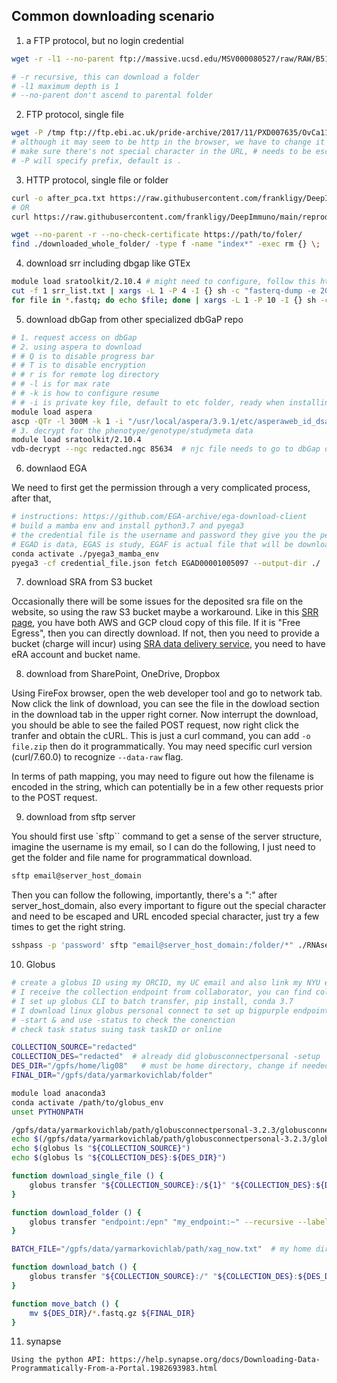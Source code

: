 ## Common downloading scenario

1. a FTP protocol, but no login credential

```bash
wget -r -l1 --no-parent ftp://massive.ucsd.edu/MSV000080527/raw/RAW/B5101/

# -r recursive, this can download a folder
# -l1 maximum depth is 1
# --no-parent don't ascend to parental folder
```

2. FTP protocol, single file

```bash
wget -P /tmp ftp://ftp.ebi.ac.uk/pride-archive/2017/11/PXD007635/OvCa111_classI_Rep%231.raw
# although it may seem to be http in the browser, we have to change it to ftp
# make sure there's not special character in the URL, # needs to be escaped by %23
# -P will specify prefix, default is .
```

3. HTTP protocol, single file or folder

```bash
curl -o after_pca.txt https://raw.githubusercontent.com/frankligy/DeepImmuno/main/reproduce/data/after_pca.txt
# OR
curl https://raw.githubusercontent.com/frankligy/DeepImmuno/main/reproduce/data/after_pca.txt > after_pca.txt
```

```bash
wget --no-parent -r --no-check-certificate https://path/to/foler/
find ./downloaded_whole_folder/ -type f -name "index*" -exec rm {} \;   # get rid of index file generated while downloading
```


4. download srr including dbgap like GTEx

```bash
module load sratoolkit/2.10.4 # might need to configure, follow this https://github.com/ncbi/sra-tools/wiki/03.-Quick-Toolkit-Configuration
cut -f 1 srr_list.txt | xargs -L 1 -P 4 -I {} sh -c "fasterq-dump -e 20 --ngc redacted.ngc {}"  # I is for defining replace string, sh -c launch a subprocess, if it is encrypted, need -ngc parameter
for file in *.fastq; do echo $file; done | xargs -L 1 -P 10 -I {} sh -c "gzip {}"   # also, gzip the fastq
```

5. download dbGap from other specialized dbGaP repo

```bash
# 1. request access on dbGap
# 2. using aspera to download
# # Q is to disable progress bar
# # T is to disable encryption
# # r is for remote log directory
# # -l is for max rate
# # -k is how to configure resume
# # -i is private key file, default to etc folder, ready when installing aspera
module load aspera
ascp -QTr -l 300M -k 1 -i "/usr/local/aspera/3.9.1/etc/asperaweb_id_dsa.openssh" -W redacted_credential redacted_server_address .
# 3. decrypt for the phenotype/genotype/studymeta data
module load sratoolkit/2.10.4
vdb-decrypt --ngc redacted.ngc 85634  # njc file needs to go to dbGap download link page, "get repository key"
```

6. downlaod EGA

We need to first get the permission through a very complicated process, after that, 

```bash
# instructions: https://github.com/EGA-archive/ega-download-client
# build a mamba env and install python3.7 and pyega3
# the credential file is the username and password they give you the permission for certain study
# EGAD is data, EGAS is study, EGAF is actual file that will be downloaded
conda activate ./pyega3_mamba_env
pyega3 -cf credential_file.json fetch EGAD00001005097 --output-dir ./
```

7. download SRA from S3 bucket

Occasionally there will be some issues for the deposited sra file on the website, so using the raw S3 bucket maybe a workaround. Like in this [SRR page](https://trace.ncbi.nlm.nih.gov/Traces/?view=run_browser&acc=SRR13279452&display=data-access), you have both AWS and GCP cloud copy of this file. If it is "Free Egress", then you can directly download. If not, then you need to provide a bucket (charge will incur) using [SRA data delivery service](https://www.ncbi.nlm.nih.gov/Traces/cloud-delivery/), you need to have eRA account and bucket name.


8. download from SharePoint, OneDrive, Dropbox

Using FireFox browser, open the web developer tool and go to network tab. Now click the link of download, you can see the file in the dowload 
section in the download tab in the upper right corner. Now interrupt the download, you should be able to see the failed POST request, now right click the tranfer and obtain the cURL. This is just a curl command, you can add `-o file.zip` then do it programmatically. You may need specific curl version (curl/7.60.0) to recognize `--data-raw` flag.

In terms of path mapping, you may need to figure out how the filename is encoded in the string, which can potentially be in a few other requests prior to the POST request.

9. download from sftp server

You should first use `sftp`` command to get a sense of the server structure, imagine the username is my email, so I can do the following, I just need to get the folder and file name for programmatical download.

```bash
sftp email@server_host_domain
```

Then you can follow the following, importantly, there's a ":" after server_host_domain, also every important to figure out the special character and need to be escaped and URL encoded special character, just try a few times to get the right string.

```bash
sshpass -p 'password' sftp "email@server_host_domain:/folder/*" ./RNAseq
```

10. Globus

```bash
# create a globus ID using my ORCID, my UC email and also link my NYU email
# I receive the collection endpoint from collaborator, you can find collection endpoint by clincking get link
# I set up globus CLI to batch transfer, pip install, conda 3.7
# I download linux globus personal connect to set up bigpurple endpoint following the README (globalconnect), get the endpoint by globalconnectpersonal -setup
# -start & and use -status to check the conenction
# check task status suing task taskID or online

COLLECTION_SOURCE="redacted"
COLLECTION_DES="redacted"  # already did globusconnectpersonal -setup
DES_DIR="/gpfs/home/lig08"   # must be home directory, change if needed https://docs.globus.org/globus-connect-personal/install/linux/#config-paths
FINAL_DIR="/gpfs/data/yarmarkovichlab/folder"

module load anaconda3
conda activate /path/to/globus_env
unset PYTHONPATH

/gpfs/data/yarmarkovichlab/path/globusconnectpersonal-3.2.3/globusconnectpersonal -start &   # can not work if in a script must be in interactive shell
echo $(/gpfs/data/yarmarkovichlab/path/globusconnectpersonal-3.2.3/globusconnectpersonal -status)
echo $(globus ls "${COLLECTION_SOURCE}")
echo $(globus ls "${COLLECTION_DES}:${DES_DIR}")

function download_single_file () {
    globus transfer "${COLLECTION_SOURCE}:/${1}" "${COLLECTION_DES}:${DES_DIR}/${1}" --label "CLI single file"
}

function download_folder () {
    globus transfer "endpoint:/epn" "my_endpoint:~" --recursive --label "CLI single folder"
}

BATCH_FILE="/gpfs/data/yarmarkovichlab/path/xag_now.txt"  # my home directory has 100GB limit

function download_batch () {
    globus transfer "${COLLECTION_SOURCE}:/" "${COLLECTION_DES}:${DES_DIR}/" --label "CLI batch" --batch ${BATCH_FILE}
}

function move_batch () {
    mv ${DES_DIR}/*.fastq.gz ${FINAL_DIR}
}
```

11. synapse

```
Using the python API: https://help.synapse.org/docs/Downloading-Data-Programmatically-From-a-Portal.1982693983.html 
```

